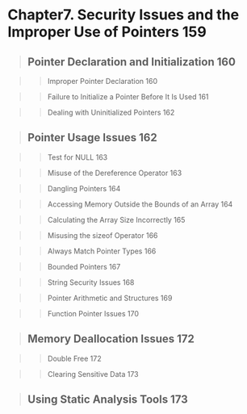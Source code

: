 # Chapter7. Security Issues and the Improper Use of Pointers 159  
> ## Pointer Declaration and Initialization 160  

>> Improper Pointer Declaration 160  

>> Failure to Initialize a Pointer Before It Is Used 161  

>> Dealing with Uninitialized Pointers 162  

> ## Pointer Usage Issues 162  

>> Test for NULL 163  

>> Misuse of the Dereference Operator 163  

>> Dangling Pointers 164  

>> Accessing Memory Outside the Bounds of an Array 164  

>> Calculating the Array Size Incorrectly 165  

>> Misusing the sizeof Operator 166  

>> Always Match Pointer Types 166  

>> Bounded Pointers 167  

>> String Security Issues 168  

>> Pointer Arithmetic and Structures 169  

>> Function Pointer Issues 170  

> ## Memory Deallocation Issues 172  

>> Double Free 172  

>> Clearing Sensitive Data 173  

> ## Using Static Analysis Tools 173
